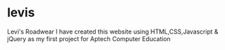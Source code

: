 # levis
Levi's Roadwear
I have created this website using HTML,CSS,Javascript & jQuery as my first project for Aptech Computer Education
